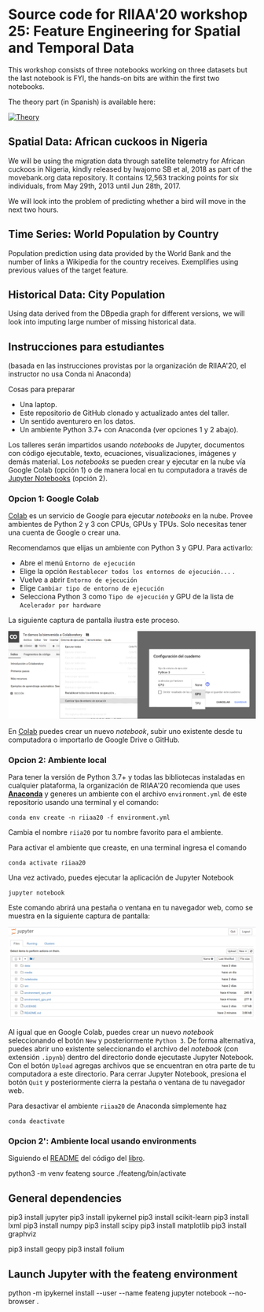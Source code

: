 # Source code for RIIAA'20 workshop 25: Feature Engineering for Spatial and Temporal Data

This workshop consists of three notebooks working on three datasets but the last notebook is FYI, the hands-on bits are within the first two notebooks.

The theory part (in Spanish) is available here: 

[![Theory](https://img.youtube.com/vi/0ev3UfA1fo4/hqdefault.jpg)](https://youtu.be/0ev3UfA1fo4)

## Spatial Data: African cuckoos in Nigeria

We will be using the migration data through satellite telemetry for
African cuckoos in Nigeria, kindly released by Iwajomo SB et al, 2018
as part of the movebank.org data repository. It contains 12,563
tracking points for six individuals, from May 29th, 2013 until Jun
28th, 2017.

We will look into the problem of predicting whether a bird will move
in the next two hours.

## Time Series: World Population by Country

Population prediction using data provided by the World Bank and the
number of links a Wikipedia for the country receives. Exemplifies
using previous values of the target feature.

## Historical Data: City Population

Using data derived from the DBpedia graph for different versions, we
will look into imputing large number of missing historical data.



## Instrucciones para estudiantes

(basada en las instrucciones provistas por la organización de RIIAA'20, el instructor no usa Conda ni Anaconda)

Cosas para preparar
* Una laptop.
* Este repositorio de GitHub clonado y actualizado antes del taller.
* Un sentido aventurero en los datos.
* Un ambiente Python 3.7+ con Anaconda (ver opciones 1 y 2 abajo).

Los talleres serán impartidos usando *notebooks* de Jupyter, documentos con código ejecutable, texto, ecuaciones, visualizaciones, imágenes y demás material. Los *notebooks* se pueden crear y ejecutar en la nube vía Google Colab (opción 1) o de manera local en tu computadora a través de [Jupyter Notebooks](https://jupyter.org/) (opción 2).

### Opcion 1: Google Colab
[Colab](https://colab.research.google.com) es un servicio de Google para ejecutar *notebooks* en la nube. Provee ambientes de Python 2 y 3 con CPUs, GPUs y TPUs. Solo necesitas tener una cuenta de Google o crear una.

Recomendamos que elijas un ambiente con Python 3 y GPU. Para activarlo:
* Abre el menú `Entorno de ejecución`
* Elige la opción `Restablecer todos los entornos de ejecución...` .
* Vuelve a abrir `Entorno de ejecución`
* Elige `Cambiar tipo de entorno de ejecución`
* Selecciona Python 3 como `Tipo de ejecución` y GPU de la lista de `Acelerador por hardware`

La siguiente captura de pantalla ilustra este proceso.

![](media/escoge_acelerador.png)

En [Colab](https://colab.research.google.com) puedes crear un nuevo *notebook*, subir uno existente desde tu computadora o importarlo de Google Drive o GitHub.

### Opcion 2: Ambiente local
Para tener la versión de Python 3.7+ y todas las bibliotecas instaladas en cualquier plataforma, la organización de RIIAA'20 recomienda que uses [**Anaconda**](https://www.anaconda.com/) y generes un ambiente con el archivo `environment.yml` de este repositorio usando una terminal y el comando:

```
conda env create -n riiaa20 -f environment.yml
```

Cambia el nombre `riia20` por tu nombre favorito para el ambiente.

Para activar el ambiente que creaste, en una terminal ingresa el comando

```
conda activate riiaa20
```

Una vez activado, puedes ejecutar la aplicación de Jupyter Notebook

```
jupyter notebook
```

Este comando abrirá una pestaña o ventana en tu navegador web, como se muestra en la siguiente captura de pantalla:

![](media/jupyter_notebook.png)

Al igual que en Google Colab, puedes crear un nuevo *notebook* seleccionando el botón `New` y posteriormente `Python 3`. De forma alternativa, puedes abrir uno existente seleccionando el archivo del *notebook* (con extensión `.ipynb`) dentro del directorio donde ejecutaste Jupyter Notebook. Con el botón `Upload` agregas archivos que se encuentran en otra parte de tu computadora a este directorio. Para cerrar Jupyter Notebook, presiona el botón `Quit` y posteriormente cierra la pestaña o ventana de tu navegador web.

Para desactivar el ambiente `riiaa20` de Anaconda simplemente haz

```
conda deactivate
```

### Opcion 2': Ambiente local usando environments

Siguiendo el [README](https://github.com/DrDub/artfeateng/blob/master/README.md) del código del [libro](http://artoffeatureengineering.com/).

python3 -m venv feateng
source ./feateng/bin/activate



## General dependencies

pip3 install jupyter
pip3 install ipykernel
pip3 install scikit-learn
pip3 install lxml
pip3 install numpy
pip3 install scipy
pip3 install matplotlib
pip3 install graphviz

pip3 install geopy
pip3 install folium


## Launch Jupyter with the feateng environment

python -m ipykernel install --user --name feateng
jupyter notebook --no-browser .
